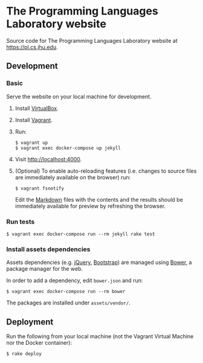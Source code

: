 The Programming Languages Laboratory website
============================================

Source code for The Programming Languages Laboratory website at
<https://pl.cs.jhu.edu>.

Development
-----------

### Basic

Serve the website on your local machine for development.

1. Install [VirtualBox][virtualbox].
2. Install [Vagrant][vagrant].
3. Run:

   ```console
   $ vagrant up
   $ vagrant exec docker-compose up jekyll
   ```

4. Visit <http://localhost:4000>.
5. (Optional) To enable auto-reloading features (i.e. changes to source files
   are immediately available on the browser) run:

   ```console
   $ vagrant fsnotify
   ```

   Edit the [Markdown][kramdown] files with the contents and the results should
   be immediately available for preview by refreshing the browser.

### Run tests

```console
$ vagrant exec docker-compose run --rm jekyll rake test
```

### Install assets dependencies

Assets dependencies (e.g. [jQuery][jquery], [Bootstrap][bootstrap]) are managed
using [Bower][bower], a package manager for the web.

In order to add a dependency, edit `bower.json` and run:

```console
$ vagrant exec docker-compose run --rm bower
```

The packages are installed under `assets/vendor/`.

Deployment
----------

Run the following from your local machine (not the Vagrant Virtual Machine nor
the Docker container):

```console
$ rake deploy
```


[jekyll]: http://jekyllrb.com
[bower]: http://bower.io/
[jquery]: http://jquery.com/
[kramdown]: http://kramdown.gettalong.org/quickref.html
[bootstrap]: http://getbootstrap.com/
[virtualbox]: https://www.virtualbox.org/
[vagrant]: https://www.vagrantup.com/
